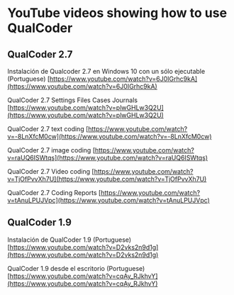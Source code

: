 # YouTube videos showing how to use QualCoder

## QualCoder 2.7

Instalación de Qualcoder 2.7 en Windows 10 con un sólo ejecutable (Portuguese) [https://www.youtube.com/watch?v=6J0IGrhc9kA](https://www.youtube.com/watch?v=6J0IGrhc9kA)  

QualCoder 2.7 Settings Files Cases Journals [https://www.youtube.com/watch?v=plwGHLw3Q2U](https://www.youtube.com/watch?v=plwGHLw3Q2U)

QualCoder 2.7 text coding [https://www.youtube.com/watch?v=-8LnXfcM0cw](https://www.youtube.com/watch?v=-8LnXfcM0cw)

QualCoder 2.7 image coding [https://www.youtube.com/watch?v=raUQ6ISWtqs](https://www.youtube.com/watch?v=raUQ6ISWtqs)

QualCoder 2.7 Video coding [https://www.youtube.com/watch?v=TjOfPvvXh7U](https://www.youtube.com/watch?v=TjOfPvvXh7U)

QualCoder 2.7 Coding Reports [https://www.youtube.com/watch?v=tAnuLPUJVpc](https://www.youtube.com/watch?v=tAnuLPUJVpc)

## QualCoder 1.9

Instalación de QualCoder 1.9 (Portuguese) [https://www.youtube.com/watch?v=D2vks2n9d1g](https://www.youtube.com/watch?v=D2vks2n9d1g)

QualCoder 1.9 desde el escritorio (Portuguese) [https://www.youtube.com/watch?v=cqAy_RJkhvY](https://www.youtube.com/watch?v=cqAy_RJkhvY)